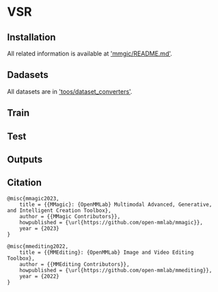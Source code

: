 # VSR

## Installation
All related information is available at ['mmgic/README.md'](https://github.com/JinchengLiang/VSR/blob/main/mmagic/README.md).

## Dadasets
All datasets are in ['toos/dataset_converters']([https://github.com/JinchengLiang/VSR/tree/main/tools](https://github.com/JinchengLiang/VSR/tree/main/tools/dataset_converters)).

## Train

## Test

## Outputs

## Citation
```
@misc{mmagic2023,
    title = {{MMagic}: {OpenMMLab} Multimodal Advanced, Generative, and Intelligent Creation Toolbox},
    author = {{MMagic Contributors}},
    howpublished = {\url{https://github.com/open-mmlab/mmagic}},
    year = {2023}
}
```
```
@misc{mmediting2022,
    title = {{MMEditing}: {OpenMMLab} Image and Video Editing Toolbox},
    author = {{MMEditing Contributors}},
    howpublished = {\url{https://github.com/open-mmlab/mmediting}},
    year = {2022}
}
```

